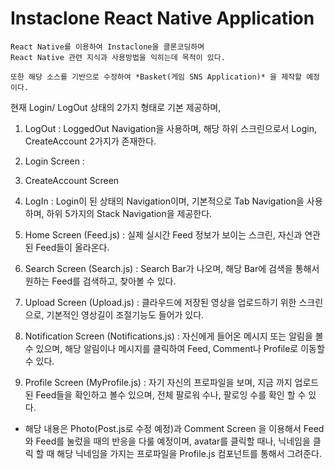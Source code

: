 # Instaclone React Native Application
    React Native를 이용하여 Instaclone을 클론코딩하며
    React Native 관련 지식과 사용방법을 익히는데 목적이 있다.

    또한 해당 소스를 기반으로 수정하여 *Basket(게임 SNS Application)* 을 제작할 예정이다.



현재 Login/ LogOut 상태의 2가지 형태로 기본 제공하며,
1. LogOut : LoggedOut Navigation을 사용하며, 해당 하위 스크린으로서 Login, CreateAccount 2가지가 존재한다.
  1. Login Screen : 
  2. CreateAccount Screen

2. LogIn : Login이 된 상태의 Navigation이며, 기본적으로 Tab Navigation을 사용하며, 하위 5가지의 Stack Navigation을 제공한다.
  1. Home Screen (Feed.js) : 실제 실시간 Feed 정보가 보이는 스크린, 자신과 연관된 Feed들이 올라온다.
  2. Search Screen (Search.js) : Search Bar가 나오며, 해당 Bar에 검색을 통해서 원하는 Feed를 검색하고, 찾아볼 수 있다.
  3. Upload Screen (Upload.js) : 클라우드에 저장된 영상을 업로드하기 위한 스크린으로, 기본적인 영상길이 조절기능도 들어가 있다.
  4. Notification Screen (Notifications.js) : 자신에게 들어온 메시지 또는 알림을 볼 수 있으며, 해당 알림이나 메시지를 클릭하여 Feed, Comment나 Profile로 이동할 수 있다.
  5. Profile Screen (MyProfile.js) : 자기 자신의 프로파일을 보며, 지금 까지 업로드된 Feed들을 확인하고 볼수 있으며, 전체 팔로워 수나, 팔로잉 수를 확인 할 수 있다.  
  
   - 해당 내용은 Photo(Post.js로 수정 예정)과 Comment Screen 을 이용해서 Feed와 Feed를 눌렀을 때의 반응을 다룰 예정이며, avatar를 클릭할 때나, 닉네임을 클릭 할 때 해당 닉네임을 가지는 프로파일을 Profile.js 컴포넌트를 통해서 그려준다.